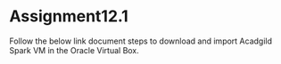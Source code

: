 # Assignment12.1
Follow the below link document steps to download and import Acadgild Spark VM in the Oracle Virtual Box.

